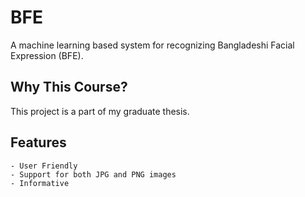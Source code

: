 # BFE

A machine learning based system for recognizing Bangladeshi Facial Expression (BFE).

## Why This Course?
This project is a part of my graduate thesis.

## Features
	- User Friendly
	- Support for both JPG and PNG images
	- Informative